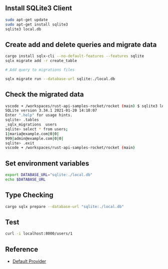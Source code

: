 ## Install SQLite3 Client
```bash
sudo apt-get update
sudo apt-get install sqlite3
sqlite3 local.db 
```

## Create add and delete queries and migrate data
```bash
cargo install sqlx-cli --no-default-features --features sqlite
sqlx migrate add -r create_table

# Add query to migrations files

sqlx migrate run --database-url sqlite:./local.db
```

## Check the migrated data
```bash
vscode ➜ /workspaces/rust-api-samples-rocket/rocket (main) $ sqlite3 local.db 
SQLite version 3.34.1 2021-01-20 14:10:07
Enter ".help" for usage hints.
sqlite> .tables
_sqlx_migrations  users           
sqlite> select * from users;
1|maria@example.com|0|0|
999|admin@example.com|0|0|
sqlite> .exit
vscode ➜ /workspaces/rust-api-samples-rocket/rocket (main) 
```

## Set environment variables
```bash
export DATABASE_URL="sqlite:./local.db"
echo $DATABASE_URL
```

## Type Checking
```bash
cargo sqlx prepare --database-url "sqlite:./local.db"
```

## Test
```bash
curl -i localhost:8000/users/1
```

## Reference
- [Default Provider](https://rocket.rs/v0.5/guide/configuration/#default-provider)
